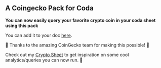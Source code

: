 ## A Coingecko Pack for Coda

****You can now easily query your favorite crypto coin in your coda sheet using this pack****

You can add it to your doc [here](https://coda.io/packs/coingecko-11746).

🙏 Thanks to the amazing CoinGecko team for making this possible! 🎉

Check out my [Crypto Sheet](https://coda.io/@niklas-benjamin-muegge/crypto) to get inspiration on some cool analytics/queries you can now run. 💪
